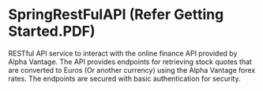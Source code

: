 # SpringRestFulAPI (Refer Getting Started.PDF)
RESTful API service to interact with the online finance API provided by Alpha Vantage. The API provides endpoints for retrieving stock quotes that are converted to Euros (Or another currency) using the Alpha Vantage forex rates. The endpoints are secured with basic authentication for security.
